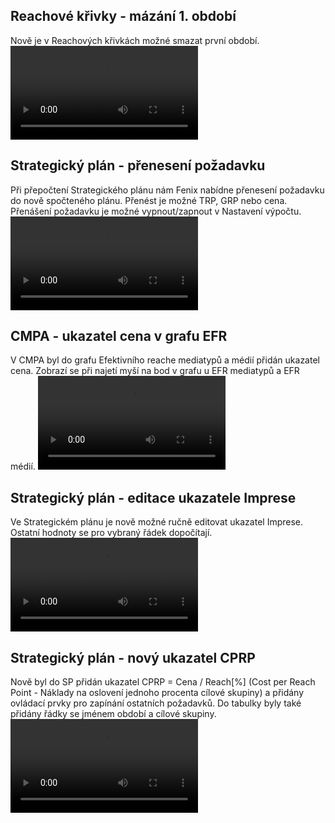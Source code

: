﻿---
categories: [fenix]
layout: fenix
---
## Reachové křivky - mázání 1. období
Nově je v Reachových křivkách možné smazat první období. 
<video src="{{site.url}}/data/mazani_1obdobi.mp4" type="video/mp4" controls></video>

## Strategický plán - přenesení požadavku
Při přepočtení Strategického plánu nám Fenix nabídne přenesení požadavku do nově spočteného plánu. 
Přenést je možné TRP, GRP nebo cena. Přenášení požadavku je možné vypnout/zapnout v Nastavení výpočtu.
<video src="{{site.url}}/data/preneseni_pozadavku.mp4" type="video/mp4" controls></video>

## CMPA - ukazatel cena v grafu EFR
V CMPA byl do grafu Efektivního reache mediatypů a médií přidán ukazatel cena. 
Zobrazí se při najetí myší na bod v grafu u EFR mediatypů a EFR médií.
<video src="{{site.url}}/data/cena_EFR.mp4" type="video/mp4" controls></video>

## Strategický plán - editace ukazatele Imprese
Ve Strategickém plánu je nově možné ručně editovat ukazatel Imprese. Ostatní hodnoty se pro vybraný řádek dopočítají.
<video src="{{site.url}}/data/Imprese_editace_SP.mp4" type="video/mp4" controls></video>

## Strategický plán - nový ukazatel CPRP
Nově byl do SP přidán ukazatel  CPRP = Cena / Reach[%] (Cost per Reach Point - Náklady na oslovení jednoho procenta cílové skupiny) a přidány ovládací prvky pro zapínání ostatních požadavků. 
Do tabulky byly také přidány řádky se jménem období a cílové skupiny.
<video src="{{site.url}}/data/ostatni_pozadavky.mp4" type="video/mp4" controls></video>

